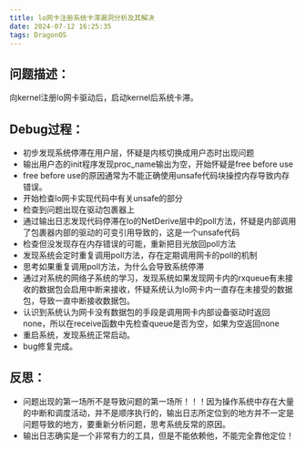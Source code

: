```yaml
---
title: lo网卡注册系统卡滞漏洞分析及其解决
date: 2024-07-12 16:25:35
tags: DragonOS
---
```


## 问题描述：
向kernel注册lo网卡驱动后，启动kernel后系统卡滞。
## Debug过程：
- 初步发现系统停滞在用户层，怀疑是内核切换成用户态时出现问题
- 输出用户态的init程序发现proc_name输出为空，开始怀疑是free before use
- free before use的原因通常为不能正确使用unsafe代码块操控内存导致内存错误。
- 开始检查lo网卡实现代码中有关unsafe的部分
- 检查到问题出现在驱动包裹器上
- 通过输出日志发现代码停滞在lo的NetDerive层中的poll方法，怀疑是内部调用了包裹器内部的驱动的可变引用导致的，这是一个unsafe代码
- 检查但没发现存在内存错误的可能，重新把目光放回poll方法
- 发现系统会定时重复调用poll方法，存在定期调用网卡的poll的机制
- 思考如果重复调用poll方法，为什么会导致系统停滞
- 通过对系统的网络子系统的学习，发现系统如果发现网卡内的rxqueue有未接收的数据包会启用中断来接收，怀疑系统认为lo网卡内一直存在未接受的数据包，导致一直中断接收数据包。
- 认识到系统认为网卡没有数据包的手段是调用网卡内部设备驱动时返回none，所以在receive函数中先检查queue是否为空，如果为空返回none
- 重启系统，发现系统正常启动。
- bug修复完成。
## 反思：
- 问题出现的第一场所不是导致问题的第一场所！！！因为操作系统中存在大量的中断和调度活动，并不是顺序执行的，输出日志所定位到的地方并不一定是问题导致的地方，要重新分析问题，思考系统反常的原因。
- 输出日志确实是一个非常有力的工具，但是不能依赖他，不能完全靠他定位！